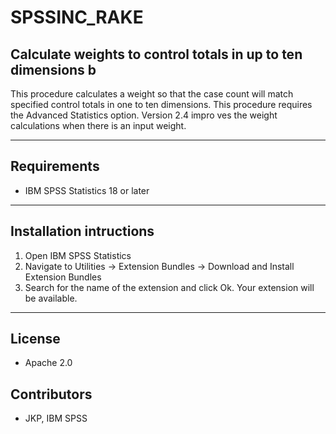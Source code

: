 # SPSSINC_RAKE
## Calculate weights to control totals in up to ten dimensions b
 This procedure calculates a weight so that the case count   will match specified control totals in one to ten dimensions.  This   procedure requires the Advanced Statistics option.  Version 2.4 impro  ves the weight calculations when there is an input weight.

---
Requirements
----
- IBM SPSS Statistics 18 or later

---
Installation intructions
----
1. Open IBM SPSS Statistics
2. Navigate to Utilities -> Extension Bundles -> Download and Install Extension Bundles
3. Search for the name of the extension and click Ok. Your extension will be available.

---
License
----

- Apache 2.0
                              
Contributors
----

  - JKP, IBM SPSS
